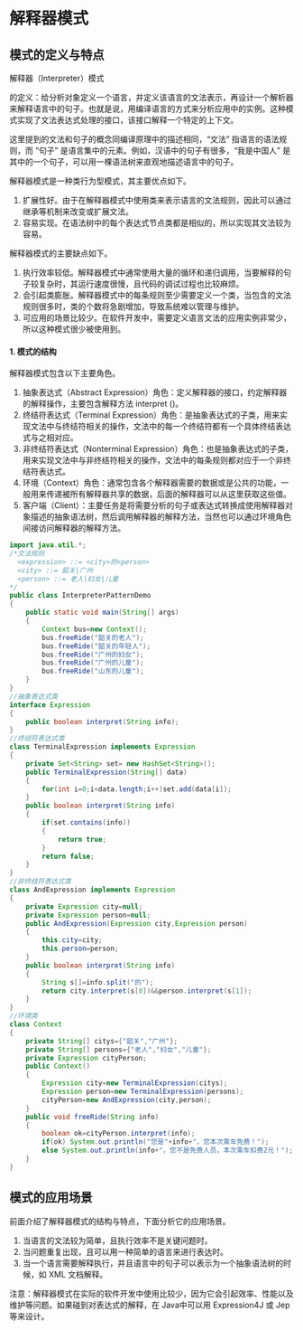 # 解释器模式

## 模式的定义与特点

解释器（Interpreter）模式

的定义：给分析对象定义一个语言，并定义该语言的文法表示，再设计一个解析器来解释语言中的句子。也就是说，用编译语言的方式来分析应用中的实例。这种模式实现了文法表达式处理的接口，该接口解释一个特定的上下文。

这里提到的文法和句子的概念同编译原理中的描述相同，“文法” 指语言的语法规则，而 “句子” 是语言集中的元素。例如，汉语中的句子有很多，“我是中国人” 是其中的一个句子，可以用一棵语法树来直观地描述语言中的句子。

解释器模式是一种类行为型模式，其主要优点如下。

1. 扩展性好。由于在解释器模式中使用类来表示语言的文法规则，因此可以通过继承等机制来改变或扩展文法。
2. 容易实现。在语法树中的每个表达式节点类都是相似的，所以实现其文法较为容易。

解释器模式的主要缺点如下。

1. 执行效率较低。解释器模式中通常使用大量的循环和递归调用，当要解释的句子较复杂时，其运行速度很慢，且代码的调试过程也比较麻烦。
2. 会引起类膨胀。解释器模式中的每条规则至少需要定义一个类，当包含的文法规则很多时，类的个数将急剧增加，导致系统难以管理与维护。
3. 可应用的场景比较少。在软件开发中，需要定义语言文法的应用实例非常少，所以这种模式很少被使用到。

#### 1. 模式的结构

解释器模式包含以下主要角色。

1. 抽象表达式（Abstract Expression）角色：定义解释器的接口，约定解释器的解释操作，主要包含解释方法 interpret ()。
2. 终结符表达式（Terminal    Expression）角色：是抽象表达式的子类，用来实现文法中与终结符相关的操作，文法中的每一个终结符都有一个具体终结表达式与之相对应。
3. 非终结符表达式（Nonterminal Expression）角色：也是抽象表达式的子类，用来实现文法中与非终结符相关的操作，文法中的每条规则都对应于一个非终结符表达式。
4. 环境（Context）角色：通常包含各个解释器需要的数据或是公共的功能，一般用来传递被所有解释器共享的数据，后面的解释器可以从这里获取这些值。
5. 客户端（Client）：主要任务是将需要分析的句子或表达式转换成使用解释器对象描述的抽象语法树，然后调用解释器的解释方法，当然也可以通过环境角色间接访问解释器的解释方法。

```java
import java.util.*;
/*文法规则
  <expression> ::= <city>的<person>
  <city> ::= 韶关|广州
  <person> ::= 老人|妇女|儿童
*/
public class InterpreterPatternDemo
{
    public static void main(String[] args)
    {
        Context bus=new Context();
        bus.freeRide("韶关的老人");
        bus.freeRide("韶关的年轻人");
        bus.freeRide("广州的妇女");
        bus.freeRide("广州的儿童");
        bus.freeRide("山东的儿童");
    }
}
//抽象表达式类
interface Expression
{
    public boolean interpret(String info);
}
//终结符表达式类
class TerminalExpression implements Expression
{
    private Set<String> set= new HashSet<String>();
    public TerminalExpression(String[] data)
    {
        for(int i=0;i<data.length;i++)set.add(data[i]);
    }
    public boolean interpret(String info)
    {
        if(set.contains(info))
        {
            return true;
        }
        return false;
    }
}
//非终结符表达式类
class AndExpression implements Expression
{
    private Expression city=null;    
    private Expression person=null;
    public AndExpression(Expression city,Expression person)
    {
        this.city=city;
        this.person=person;
    }
    public boolean interpret(String info)
    {
        String s[]=info.split("的");       
        return city.interpret(s[0])&&person.interpret(s[1]);
    }
}
//环境类
class Context
{
    private String[] citys={"韶关","广州"};
    private String[] persons={"老人","妇女","儿童"};
    private Expression cityPerson;
    public Context()
    {
        Expression city=new TerminalExpression(citys);
        Expression person=new TerminalExpression(persons);
        cityPerson=new AndExpression(city,person);
    }
    public void freeRide(String info)
    {
        boolean ok=cityPerson.interpret(info);
        if(ok) System.out.println("您是"+info+"，您本次乘车免费！");
        else System.out.println(info+"，您不是免费人员，本次乘车扣费2元！");   
    }
}
```

## 模式的应用场景

前面介绍了解释器模式的结构与特点，下面分析它的应用场景。

1. 当语言的文法较为简单，且执行效率不是关键问题时。
2. 当问题重复出现，且可以用一种简单的语言来进行表达时。
3. 当一个语言需要解释执行，并且语言中的句子可以表示为一个抽象语法树的时候，如 XML 文档解释。

注意：解释器模式在实际的软件开发中使用比较少，因为它会引起效率、性能以及维护等问题。如果碰到对表达式的解释，在 Java中可以用 Expression4J 或 Jep 等来设计。